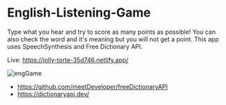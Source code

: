 # English-Listening-Game
Type what you hear and try to score as many points as possible! You can also check the word and it's meaning but you will not get a point. This app uses SpeechSynthesis and Free Dictionary API.

Live: https://jolly-torte-35d746.netlify.app/  

![engGame](https://user-images.githubusercontent.com/71113600/191092162-2569de79-e241-400f-b054-fd68d562d1e5.jpg)

* https://github.com/meetDeveloper/freeDictionaryAPI
* https://dictionaryapi.dev/
